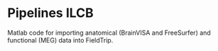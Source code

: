 # Pipelines ILCB
Matlab code for importing anatomical (BrainVISA and FreeSurfer) and functional (MEG) data into FieldTrip.

